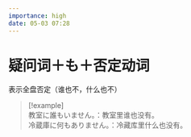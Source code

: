 ```yaml
---
importance: high
date: 05-03 07:28
---
```


# 疑问词＋も＋否定动词

表示全盘否定（谁也不，什么也不）

> [!example]  
> 教室に誰もいません。：教室里谁也没有。  
> 冷蔵庫に何もありません。：冷藏库里什么也没有。